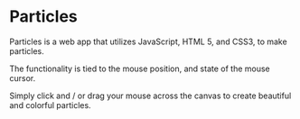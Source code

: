 # Particles
Particles is a web app that utilizes JavaScript, HTML 5, and CSS3, to make particles.

The functionality is tied to the mouse position, and state of the mouse cursor.

Simply click and / or drag your mouse across the canvas to create beautiful and colorful particles.